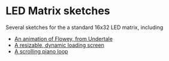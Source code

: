 # LED Matrix sketches

Several sketches for the a standard 16x32 LED matrix, including

+ [An animation of Flowey, from Undertale](https://www.youtube.com/watch?v=5bjamkBA2Vs)
+ [A resizable, dynamic loading screen](https://www.youtube.com/watch?v=V56p29DFyvc)
+ [A scrolling piano loop](https://www.youtube.com/watch?v=0LVL35NrBTI)

